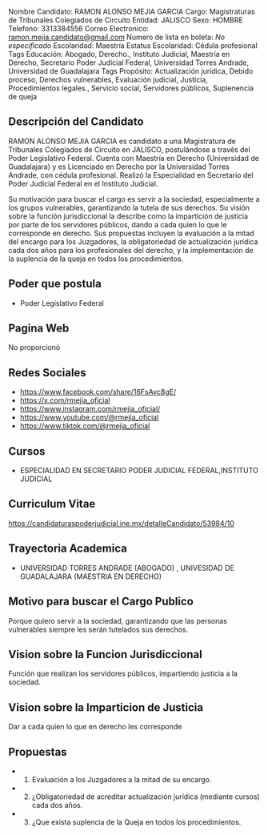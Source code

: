 Nombre Candidato: RAMON ALONSO MEJIA GARCIA
Cargo: Magistraturas de Tribunales Colegiados de Circuito
Entidad: JALISCO
Sexo: HOMBRE
Telefono: 3313384556
Correo Electronico: ramon.mejia.candidato@gmail.com
Numero de lista en boleta: *No especificado*
Escolaridad: Maestría
Estatus Escolaridad: Cédula profesional
Tags Educación: Abogado, Derecho., Instituto Judicial, Maestría en Derecho, Secretario Poder Judicial Federal, Universidad Torres Andrade, Universidad de Guadalajara
Tags Propósito: Actualización jurídica, Debido proceso, Derechos vulnerables, Evaluación judicial, Justicia, Procedimientos legales., Servicio social, Servidores públicos, Suplenencia de queja


## Descripción del Candidato 

RAMON ALONSO MEJIA GARCIA es candidato a una Magistratura de Tribunales Colegiados de Circuito en JALISCO, postulándose a través del Poder Legislativo Federal. Cuenta con Maestría en Derecho (Universidad de Guadalajara) y es Licenciado en Derecho por la Universidad Torres Andrade, con cédula profesional. Realizó la Especialidad en Secretario del Poder Judicial Federal en el Instituto Judicial.

Su motivación para buscar el cargo es servir a la sociedad, especialmente a los grupos vulnerables, garantizando la tutela de sus derechos. Su visión sobre la función jurisdiccional la describe como la impartición de justicia por parte de los servidores públicos, dando a cada quien lo que le corresponde en derecho. Sus propuestas incluyen la evaluación a la mitad del encargo para los Juzgadores, la obligatoriedad de actualización jurídica cada dos años para los profesionales del derecho, y la implementación de la suplencia de la queja en todos los procedimientos.


## Poder que postula

- Poder Legislativo Federal


## Pagina Web

No proporcionó


## Redes Sociales

- https://www.facebook.com/share/16FsAvc8gE/
- https://x.com/rmejia_oficial
- https://www.instagram.com/rmejia_oficial/
- https://www.youtube.com/@rmejia_oficial
- https://www.tiktok.com/@rmejia_oficial


## Cursos

- ESPECIALIDAD EN SECRETARIO PODER JUDICIAL FEDERAL,INSTITUTO JUDICIAL


## Curriculum Vitae

https://candidaturaspoderjudicial.ine.mx/detalleCandidato/53984/10


## Trayectoria Academica

- UNIVERSIDAD TORRES ANDRADE (ABOGADO) , UNIVESIDAD DE GUADALAJARA (MAESTRIA EN DERECHO)


## Motivo para buscar el Cargo Publico

Porque quiero servir a la sociedad, garantizando que las personas vulnerables siempre les serán tutelados sus derechos.


## Vision sobre la Funcion Jurisdiccional

Función que realizan los servidores públicos, impartiendo justicia a la sociedad.


## Vision sobre la Imparticion de Justicia

Dar a cada quien lo que en derecho les corresponde


## Propuestas

- 1. Evaluación a los Juzgadores a la mitad de su encargo.
- 2. ¿Obligatoriedad de acreditar actualización jurídica (mediante cursos) cada dos años.
- 3. ¿Que exista suplencia de la Queja en todos los procedimientos.

